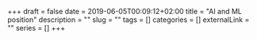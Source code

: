 +++ 
draft = false
date = 2019-06-05T00:09:12+02:00
title = "AI and ML position"
description = ""
slug = "" 
tags = []
categories = []
externalLink = ""
series = []
+++

